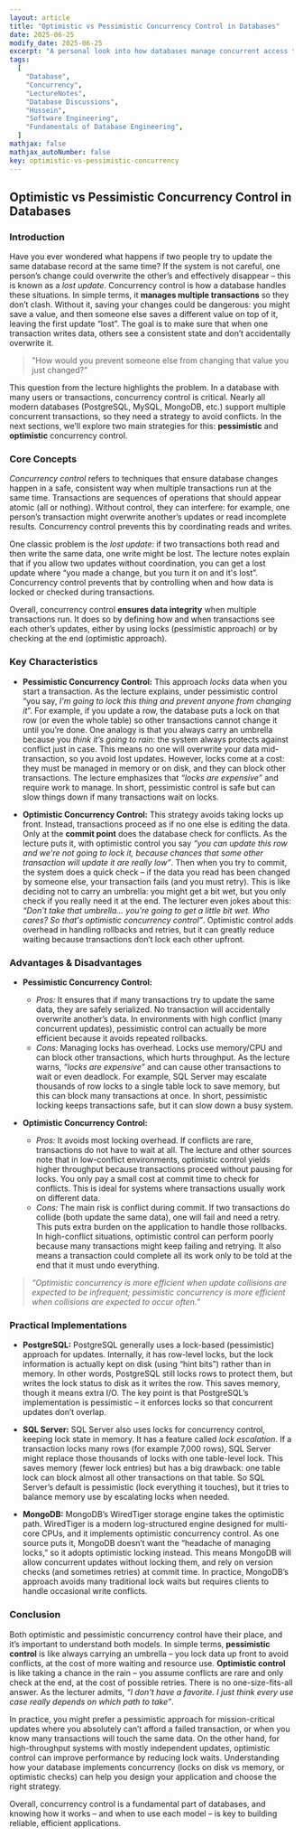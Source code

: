 ```yaml
---
layout: article
title: "Optimistic vs Pessimistic Concurrency Control in Databases"
date: 2025-06-25
modify_date: 2025-06-25
excerpt: "A personal look into how databases manage concurrent access through two main strategies: optimistic and pessimistic concurrency control."
tags:
  [
    "Database",
    "Concurrency",
    "LectureNotes",
    "Database Discussions",
    "Hussein",
    "Software Engineering",
    "Fundamentals of Database Engineering",
  ]
mathjax: false
mathjax_autoNumber: false
key: optimistic-vs-pessimistic-concurrency
---
```


## Optimistic vs Pessimistic Concurrency Control in Databases

### Introduction

Have you ever wondered what happens if two people try to update the same database record at the same time? If the system is not careful, one person’s change could overwrite the other’s and effectively disappear – this is known as a _lost update_. Concurrency control is how a database handles these situations. In simple terms, it **manages multiple transactions** so they don’t clash. Without it, saving your changes could be dangerous: you might save a value, and then someone else saves a different value on top of it, leaving the first update “lost”. The goal is to make sure that when one transaction writes data, others see a consistent state and don’t accidentally overwrite it.

> "How would you prevent someone else from changing that value you just changed?"

This question from the lecture highlights the problem. In a database with many users or transactions, concurrency control is critical. Nearly all modern databases (PostgreSQL, MySQL, MongoDB, etc.) support multiple concurrent transactions, so they need a strategy to avoid conflicts. In the next sections, we’ll explore two main strategies for this: **pessimistic** and **optimistic** concurrency control.

### Core Concepts

_Concurrency control_ refers to techniques that ensure database changes happen in a safe, consistent way when multiple transactions run at the same time. Transactions are sequences of operations that should appear atomic (all or nothing). Without control, they can interfere: for example, one person’s transaction might overwrite another’s updates or read incomplete results. Concurrency control prevents this by coordinating reads and writes.

One classic problem is the _lost update_: if two transactions both read and then write the same data, one write might be lost. The lecture notes explain that if you allow two updates without coordination, you can get a lost update where “you made a change, but you turn it on and it's lost”. Concurrency control prevents that by controlling when and how data is locked or checked during transactions.

Overall, concurrency control **ensures data integrity** when multiple transactions run. It does so by defining how and when transactions see each other’s updates, either by using locks (pessimistic approach) or by checking at the end (optimistic approach).

### Key Characteristics

- **Pessimistic Concurrency Control:** This approach _locks_ data when you start a transaction. As the lecture explains, under pessimistic control “you say, _I'm going to lock this thing and prevent anyone from changing it_”. For example, if you update a row, the database puts a lock on that row (or even the whole table) so other transactions cannot change it until you’re done. One analogy is that you always carry an umbrella because you _think it’s going to rain_: the system always protects against conflict just in case. This means no one will overwrite your data mid-transaction, so you avoid lost updates. However, locks come at a cost: they must be managed in memory or on disk, and they can block other transactions. The lecture emphasizes that _“locks are expensive”_ and require work to manage. In short, pessimistic control is safe but can slow things down if many transactions wait on locks.

- **Optimistic Concurrency Control:** This strategy avoids taking locks up front. Instead, transactions proceed as if no one else is editing the data. Only at the **commit point** does the database check for conflicts. As the lecture puts it, with optimistic control you say _“you can update this row and we're not going to lock it, because chances that some other transaction will update it are really low”_. Then when you try to commit, the system does a quick check – if the data you read has been changed by someone else, your transaction fails (and you must retry). This is like deciding not to carry an umbrella: you might get a bit wet, but you only check if you really need it at the end. The lecturer even jokes about this: _“Don't take that umbrella... you're going to get a little bit wet. Who cares? So that's optimistic concurrency control”_. Optimistic control adds overhead in handling rollbacks and retries, but it can greatly reduce waiting because transactions don’t lock each other upfront.

### Advantages & Disadvantages

- **Pessimistic Concurrency Control:**

  - _Pros:_ It ensures that if many transactions try to update the same data, they are safely serialized. No transaction will accidentally overwrite another’s data. In environments with high conflict (many concurrent updates), pessimistic control can actually be more efficient because it avoids repeated rollbacks.
  - _Cons:_ Managing locks has overhead. Locks use memory/CPU and can block other transactions, which hurts throughput. As the lecture warns, _“locks are expensive”_ and can cause other transactions to wait or even deadlock. For example, SQL Server may escalate thousands of row locks to a single table lock to save memory, but this can block many transactions at once. In short, pessimistic locking keeps transactions safe, but it can slow down a busy system.

- **Optimistic Concurrency Control:**

  - _Pros:_ It avoids most locking overhead. If conflicts are rare, transactions do not have to wait at all. The lecture and other sources note that in low-conflict environments, optimistic control yields higher throughput because transactions proceed without pausing for locks. You only pay a small cost at commit time to check for conflicts. This is ideal for systems where transactions usually work on different data.
  - _Cons:_ The main risk is conflict during commit. If two transactions do collide (both update the same data), one will fail and need a retry. This puts extra burden on the application to handle those rollbacks. In high-conflict situations, optimistic control can perform poorly because many transactions might keep failing and retrying. It also means a transaction could complete all its work only to be told at the end that it must undo everything.

> _“Optimistic concurrency is more efficient when update collisions are expected to be infrequent; pessimistic concurrency is more efficient when collisions are expected to occur often.”_

### Practical Implementations

- **PostgreSQL:** PostgreSQL generally uses a lock-based (pessimistic) approach for updates. Internally, it has row-level locks, but the lock information is actually kept on disk (using “hint bits”) rather than in memory. In other words, PostgreSQL still locks rows to protect them, but writes the lock status to disk as it writes the row. This saves memory, though it means extra I/O. The key point is that PostgreSQL’s implementation is pessimistic – it enforces locks so that concurrent updates don’t overlap.

- **SQL Server:** SQL Server also uses locks for concurrency control, keeping lock state in memory. It has a feature called _lock escalation_. If a transaction locks many rows (for example 7,000 rows), SQL Server might replace those thousands of locks with one table-level lock. This saves memory (fewer lock entries) but has a big drawback: one table lock can block almost all other transactions on that table. So SQL Server’s default is pessimistic (lock everything it touches), but it tries to balance memory use by escalating locks when needed.

- **MongoDB:** MongoDB’s WiredTiger storage engine takes the optimistic path. WiredTiger is a modern log-structured engine designed for multi-core CPUs, and it implements optimistic concurrency control. As one source puts it, MongoDB doesn’t want the “headache of managing locks,” so it adopts optimistic locking instead. This means MongoDB will allow concurrent updates without locking them, and rely on version checks (and sometimes retries) at commit time. In practice, MongoDB’s approach avoids many traditional lock waits but requires clients to handle occasional write conflicts.

### Conclusion

Both optimistic and pessimistic concurrency control have their place, and it’s important to understand both models. In simple terms, **pessimistic control** is like always carrying an umbrella – you lock data up front to avoid conflicts, at the cost of more waiting and resource use. **Optimistic control** is like taking a chance in the rain – you assume conflicts are rare and only check at the end, at the cost of possible retries. There is no one-size-fits-all answer. As the lecturer admits, _“I don't have a favorite. I just think every use case really depends on which path to take”_.

In practice, you might prefer a pessimistic approach for mission-critical updates where you absolutely can’t afford a failed transaction, or when you know many transactions will touch the same data. On the other hand, for high-throughput systems with mostly independent updates, optimistic control can improve performance by reducing lock waits. Understanding how your database implements concurrency (locks on disk vs memory, or optimistic checks) can help you design your application and choose the right strategy.

Overall, concurrency control is a fundamental part of databases, and knowing how it works – and when to use each model – is key to building reliable, efficient applications.
